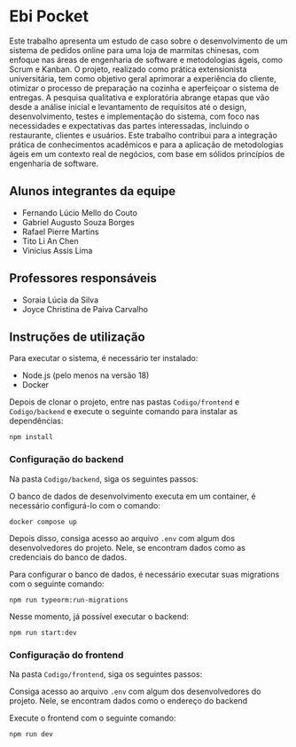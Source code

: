 # Ebi Pocket

Este trabalho apresenta um estudo de caso sobre o desenvolvimento de um sistema de pedidos online para uma loja de marmitas chinesas, com enfoque nas áreas de engenharia de software e metodologias ágeis, como Scrum e Kanban. O projeto, realizado como  prática extensionista universitária, tem como objetivo geral aprimorar a experiência do cliente, otimizar o processo de preparação na cozinha e aperfeiçoar o sistema de entregas. A pesquisa qualitativa e exploratória abrange etapas que vão desde a análise inicial e levantamento de requisitos até o design, desenvolvimento, testes e implementação do sistema, com foco nas necessidades e expectativas das partes interessadas, incluindo o restaurante, clientes e usuários. Este trabalho contribui para a integração prática de conhecimentos acadêmicos e para a aplicação de metodologias ágeis em um contexto real de negócios, com base em sólidos princípios de engenharia de software.

## Alunos integrantes da equipe

- Fernando Lúcio Mello do Couto
- Gabriel Augusto Souza Borges
- Rafael Pierre Martins
- Tito Li An Chen
- Vinicius Assis Lima

## Professores responsáveis

- Soraia Lúcia da Silva
- Joyce Christina de Paiva Carvalho

## Instruções de utilização

Para executar o sistema, é necessário ter instalado:
- Node.js (pelo menos na versão 18)
- Docker

Depois de clonar o projeto, entre nas pastas `Codigo/frontend` e `Codigo/backend` e execute o seguinte comando para instalar as dependências:

```
npm install
```

### Configuração do backend

Na pasta `Codigo/backend`, siga os seguintes passos:

O banco de dados de desenvolvimento executa em um container, é necessário configurá-lo com o comando:
```
docker compose up
```

Depois disso, consiga acesso ao arquivo `.env` com algum dos desenvolvedores do projeto. Nele, se encontram dados como as credenciais do banco de dados.

Para configurar o banco de dados, é necessário executar suas migrations com o seguinte comando:
```
npm run typeorm:run-migrations
```

Nesse momento, já possível executar o backend:
```
npm run start:dev
```

### Configuração do frontend

Na pasta `Codigo/frontend`, siga os seguintes passos:

Consiga acesso ao arquivo `.env` com algum dos desenvolvedores do projeto. Nele, se encontram dados como o endereço do backend

Execute o frontend com o seguinte comando:
```
npm run dev
```
